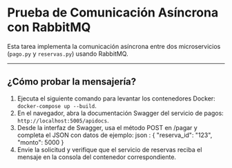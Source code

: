 # Prueba de Comunicación Asíncrona con RabbitMQ

Esta tarea implementa la comunicación asíncrona entre dos microservicios (`pago.py` y `reservas.py`) usando RabbitMQ.

---

## ¿Cómo probar la mensajería?

1. Ejecuta el siguiente comando para levantar los contenedores Docker: `docker-compose up --build`.
2. En el navegador, abra la documentación Swagger del servicio de pagos: `http://localhost:5005/apidocs`.
3. Desde la interfaz de Swagger, usa el método POST en /pagar y completa el JSON con datos de ejemplo:
json :
{
  "reserva_id": "123",
  "monto": 5000
}
4. Envie la solicitud y verifique que el servicio de reservas reciba el mensaje en la consola del contenedor correspondiente.